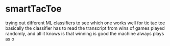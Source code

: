 # smartTacToe
trying out different ML classifiers to see which one works well for tic tac toe
basically the classifier has to read the transcript from wins of games played randomly, and all it knows is that winning is good
the machine always plays as o
